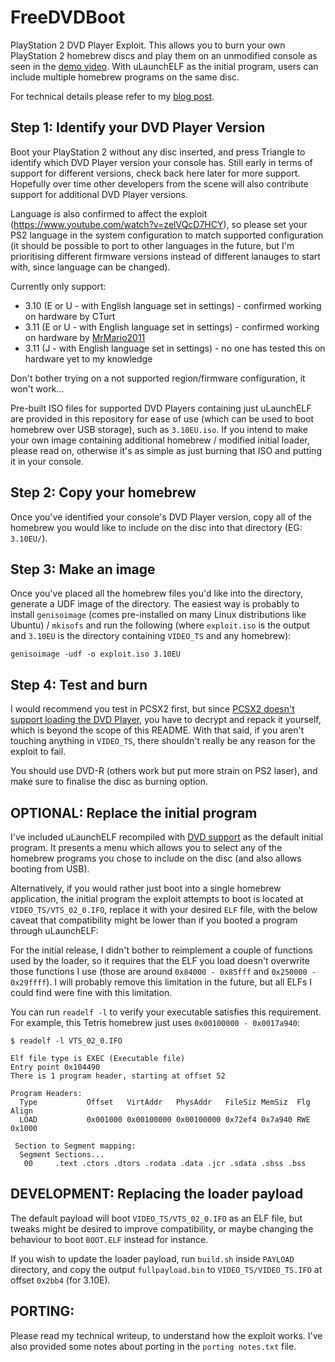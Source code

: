 # FreeDVDBoot
PlayStation 2 DVD Player Exploit. This allows you to burn your own PlayStation 2 homebrew discs and play them on an unmodified console as seen in the [demo video](https://www.youtube.com/watch?v=ez0y-hz3VuM). With uLaunchELF as the initial program, users can include multiple homebrew programs on the same disc.

For technical details please refer to my [blog post](https://cturt.github.io/freedvdboot.html).

## Step 1: Identify your DVD Player Version
Boot your PlayStation 2 without any disc inserted, and press Triangle to identify which DVD Player version your console has. Still early in terms of support for different versions, check back here later for more support. Hopefully over time other developers from the scene will also contribute support for additional DVD Player versions.

Language is also confirmed to affect the exploit (https://www.youtube.com/watch?v=zelVQcD7HCY), so please set your PS2 language in the system configuration to match supported configuration (it should be possible to port to other languages in the future, but I'm prioritising different firmware versions instead of different lanauges to start with, since language can be changed).

Currently only support:

- 3.10 (E or U - with English language set in settings) - confirmed working on hardware by CTurt
- 3.11 (E or U - with English language set in settings) - confirmed working on hardware by [MrMario2011](https://twitter.com/MrMario2011/status/1277586569738813440)
- 3.11 (J - with English language set in settings) - no one has tested this on hardware yet to my knowledge

Don't bother trying on a not supported region/firmware configuration, it won't work...

Pre-built ISO files for supported DVD Players containing just uLaunchELF are provided in this repository for ease of use (which can be used to boot homebrew over USB storage), such as `3.10EU.iso`. If you intend to make your own image containing additional homebrew / modified initial loader, please read on, otherwise it's as simple as just burning that ISO and putting it in your console.

## Step 2: Copy your homebrew
Once you've identified your console's DVD Player version, copy all of the homebrew you would like to include on the disc into that directory (EG: `3.10EU/`).

## Step 3: Make an image
Once you've placed all the homebrew files you'd like into the directory, generate a UDF image of the directory. The easiest way is probably to install `genisoimage` (comes pre-installed on many Linux distributions like Ubuntu) / `mkisofs` and run the following (where `exploit.iso` is the output and `3.10EU` is the directory containing `VIDEO_TS` and any homebrew):

    genisoimage -udf -o exploit.iso 3.10EU

## Step 4: Test and burn
I would recommend you test in PCSX2 first, but since [PCSX2 doesn't support loading the DVD Player](https://github.com/PCSX2/pcsx2/issues/1981), you have to decrypt and repack it yourself, which is beyond the scope of this README. With that said, if you aren't touching anything in `VIDEO_TS`, there shouldn't really be any reason for the exploit to fail.

You should use DVD-R (others work but put more strain on PS2 laser), and make sure to finalise the disc as burning option.

## OPTIONAL: Replace the initial program
I've included uLaunchELF recompiled with [DVD support](https://github.com/ps2dev/ps2sdk/pull/130) as the default initial program. It presents a menu which allows you to select any of the homebrew programs you chose to include on the disc (and also allows booting from USB).

Alternatively, if you would rather just boot into a single homebrew application, the initial program the exploit attempts to boot is located at `VIDEO_TS/VTS_02_0.IFO`, replace it with your desired `ELF` file, with the below caveat that compatibility might be lower than if you booted a program through uLaunchELF:

For the initial release, I didn't bother to reimplement a couple of functions used by the loader, so it requires that the ELF you load doesn't overwrite those functions I use (those are around `0x84000 - 0x85fff` and `0x250000 - 0x29ffff`). I will probably remove this limitation in the future, but all ELFs I could find were fine with this limitation.

You can run `readelf -l` to verify your executable satisfies this requirement. For example, this Tetris homebrew just uses `0x00100000 - 0x0017a940`:

	$ readelf -l VTS_02_0.IFO

	Elf file type is EXEC (Executable file)
	Entry point 0x104490
	There is 1 program header, starting at offset 52

	Program Headers:
	  Type           Offset   VirtAddr   PhysAddr   FileSiz MemSiz  Flg Align
	  LOAD           0x001000 0x00100000 0x00100000 0x72ef4 0x7a940 RWE 0x1000

	 Section to Segment mapping:
	  Segment Sections...
	   00     .text .ctors .dtors .rodata .data .jcr .sdata .sbss .bss

## DEVELOPMENT: Replacing the loader payload
The default payload will boot `VIDEO_TS/VTS_02_0.IFO` as an ELF file, but tweaks might be desired to improve compatibility, or maybe changing the behaviour to boot `BOOT.ELF` instead for instance.

If you wish to update the loader payload, run `build.sh` inside `PAYLOAD` directory, and copy the output `fullpayload.bin` to `VIDEO_TS/VIDEO_TS.IFO` at offset `0x2bb4` (for 3.10E).

## PORTING:
Please read my technical writeup, to understand how the exploit works. I've also provided some notes about porting in the `porting notes.txt` file.
